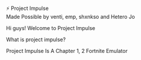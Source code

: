 ⚡ Project Impulse  
Made Possible by venti, emp, shxnkso and Hetero Jo

Hi guys! Welcome to Project Impulse



What is project impulse?




Project Impulse Is A Chapter 1, 2 Fortnite Emulator 




